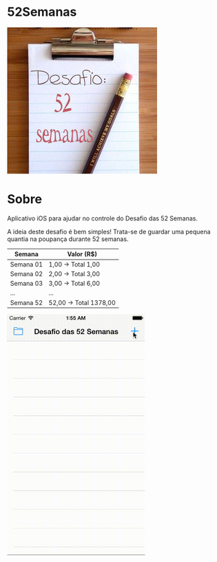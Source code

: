 52Semanas
=========

![52Semanas](https://github.com/ezefranca/52Semanas/blob/master/desafio.jpg)

Sobre
====

Aplicativo iOS para ajudar no controle do Desafio das 52 Semanas.

A ideia deste desafio é bem simples! Trata-se de guardar uma pequena quantia na poupança durante 52 semanas.

|Semana | Valor (R$)
|------|----------
| Semana 01 | 1,00 -> Total 1,00
| Semana 02 | 2,00 -> Total 3,00
| Semana 03 | 3,00 -> Total 6,00
|... | ...
| Semana 52 | 52,00 -> Total 1378,00


![Screencapture GIF](https://raw.githubusercontent.com/ezefranca/52Semanas/master/read.gif)
